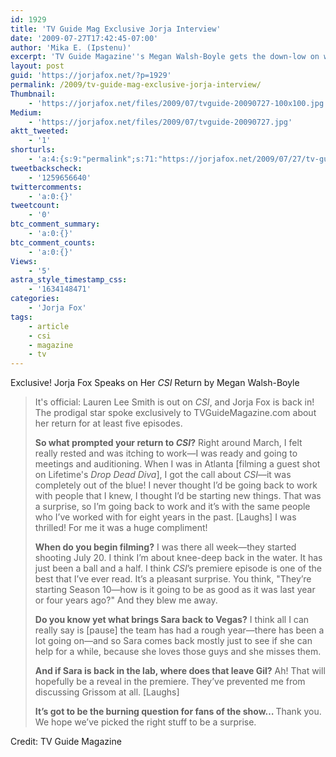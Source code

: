 ```yaml
---
id: 1929
title: 'TV Guide Mag Exclusive Jorja Interview'
date: '2009-07-27T17:42:45-07:00'
author: 'Mika E. (Ipstenu)'
excerpt: 'TV Guide Magazine''s Megan Walsh-Boyle gets the down-low on why Jorja came back to <em>CSI</em> (like I told y''all, they asked her nicely).'
layout: post
guid: 'https://jorjafox.net/?p=1929'
permalink: /2009/tv-guide-mag-exclusive-jorja-interview/
Thumbnail:
    - 'https://jorjafox.net/files/2009/07/tvguide-20090727-100x100.jpg'
Medium:
    - 'https://jorjafox.net/files/2009/07/tvguide-20090727.jpg'
aktt_tweeted:
    - '1'
shorturls:
    - 'a:4:{s:9:"permalink";s:71:"https://jorjafox.net/2009/07/27/tv-guide-mag-exclusive-jorja-interview/";s:7:"tinyurl";s:26:"http://tinyurl.com/ydm36fx";s:4:"isgd";s:18:"http://is.gd/52UPF";s:5:"bitly";s:19:"http://bit.ly/XRQ5x";}'
tweetbackscheck:
    - '1259656640'
twittercomments:
    - 'a:0:{}'
tweetcount:
    - '0'
btc_comment_summary:
    - 'a:0:{}'
btc_comment_counts:
    - 'a:0:{}'
Views:
    - '5'
astra_style_timestamp_css:
    - '1634148471'
categories:
    - 'Jorja Fox'
tags:
    - article
    - csi
    - magazine
    - tv
---
```


Exclusive! Jorja Fox Speaks on Her <em>CSI</em> Return
by Megan Walsh-Boyle

<blockquote>It's official: Lauren Lee Smith is out on <em>CSI</em>, and Jorja Fox is back in! The prodigal star spoke exclusively to TVGuideMagazine.com about her return for at least five episodes.

<strong>So what prompted your return to <em>CSI</em>?</strong>
Right around March, I felt really rested and was itching to work—I was ready and going to meetings and auditioning. When I was in Atlanta [filming a guest shot on Lifetime's <em>Drop Dead Diva</em>], I got the call about <em>CSI</em>—it was completely out of the blue! I never thought I’d be going back to work with people that I knew, I thought I’d be starting new things. That was a surprise, so I’m going back to work and it’s with the same people who I’ve worked with for eight years in the past. [Laughs] I was thrilled! For me it was a huge compliment!

<strong>When do you begin filming?</strong>
I was there all week—they started shooting July 20. I think I’m about knee-deep back in the water. It has just been a ball and a half. I think <em>CSI</em>’s premiere episode is one of the best that I’ve ever read. It’s a pleasant surprise. You think, "They’re starting Season 10—how is it going to be as good as it was last year or four years ago?" And they blew me away.

<strong>Do you know yet what brings Sara back to Vegas?</strong>
I think all I can really say is [pause] the team has had a rough year—there has been a lot going on—and so Sara comes back mostly just to see if she can help for a while, because she loves those guys and she misses them.

<strong>And if Sara is back in the lab, where does that leave Gil?</strong>
Ah! That will hopefully be a reveal in the premiere. They’ve prevented me from discussing Grissom at all. [Laughs]

<strong>It’s got to be the burning question for fans of the show… </strong>
Thank you. We hope we’ve picked the right stuff to be a surprise.</blockquote>

Credit: TV Guide Magazine